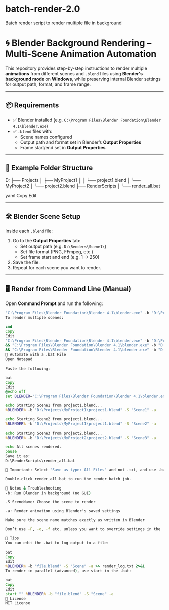 # batch-render-2.0
Batch render script to render multiple file in background


# 🌀 Blender Background Rendering – Multi-Scene Animation Automation

This repository provides step-by-step instructions to render multiple **animations** from different scenes and `.blend` files using **Blender's background mode** on **Windows**, while preserving internal Blender settings for output path, format, and frame range.

---

## 📦 Requirements

- ✅ Blender installed (e.g. `C:\Program Files\Blender Foundation\Blender 4.1\blender.exe`)
- ✅ `.blend` files with:
  - Scene names configured
  - Output path and format set in Blender’s **Output Properties**
  - Frame start/end set in **Output Properties**

---

## 📁 Example Folder Structure

D:
├── Projects
│ ├── MyProject1
│ │ └── project1.blend
│ └── MyProject2
│ └── project2.blend
├── RenderScripts
│ └── render_all.bat

yaml
Copy
Edit

---

## 🛠️ Blender Scene Setup

Inside each `.blend` file:

1. Go to the **Output Properties** tab:
   - Set output path (e.g. `D:\Renders\Scene1\`)
   - Set file format (PNG, FFmpeg, etc.)
   - Set frame start and end (e.g. 1 → 250)
2. Save the file.
3. Repeat for each scene you want to render.

---

## 🖥️ Render from Command Line (Manual)

Open **Command Prompt** and run the following:

```cmd
"C:\Program Files\Blender Foundation\Blender 4.1\blender.exe" -b "D:\Projects\MyProject1\project1.blend" -S "Scene1" -a
To render multiple scenes:

cmd
Copy
Edit
"C:\Program Files\Blender Foundation\Blender 4.1\blender.exe" -b "D:\Projects\MyProject1\project1.blend" -S "Scene1" -a ^
&& "C:\Program Files\Blender Foundation\Blender 4.1\blender.exe" -b "D:\Projects\MyProject1\project1.blend" -S "Scene2" -a ^
&& "C:\Program Files\Blender Foundation\Blender 4.1\blender.exe" -b "D:\Projects\MyProject2\project2.blend" -S "Scene3" -a
📄 Automate with a .bat File
Open Notepad

Paste the following:

bat
Copy
Edit
@echo off
set BLENDER="C:\Program Files\Blender Foundation\Blender 4.1\blender.exe"

echo Starting Scene1 from project1.blend...
%BLENDER% -b "D:\Projects\MyProject1\project1.blend" -S "Scene1" -a

echo Starting Scene2 from project1.blend...
%BLENDER% -b "D:\Projects\MyProject1\project1.blend" -S "Scene2" -a

echo Starting Scene3 from project2.blend...
%BLENDER% -b "D:\Projects\MyProject2\project2.blend" -S "Scene3" -a

echo All scenes rendered.
pause
Save it as:
D:\RenderScripts\render_all.bat

📌 Important: Select "Save as type: All Files" and not .txt, and use .bat as extension.

Double-click render_all.bat to run the render batch job.

🧪 Notes & Troubleshooting
-b: Run Blender in background (no GUI)

-S SceneName: Choose the scene to render

-a: Render animation using Blender's saved settings

Make sure the scene name matches exactly as written in Blender

Don’t use -F, -o, -f etc. unless you want to override settings in the .blend file

🧠 Tips
You can edit the .bat to log output to a file:

bat
Copy
Edit
%BLENDER% -b "file.blend" -S "Scene" -a >> render_log.txt 2>&1
To render in parallel (advanced), use start in the .bat:

bat
Copy
Edit
start "" %BLENDER% -b "file.blend" -S "Scene" -a
📜 License
MIT License
